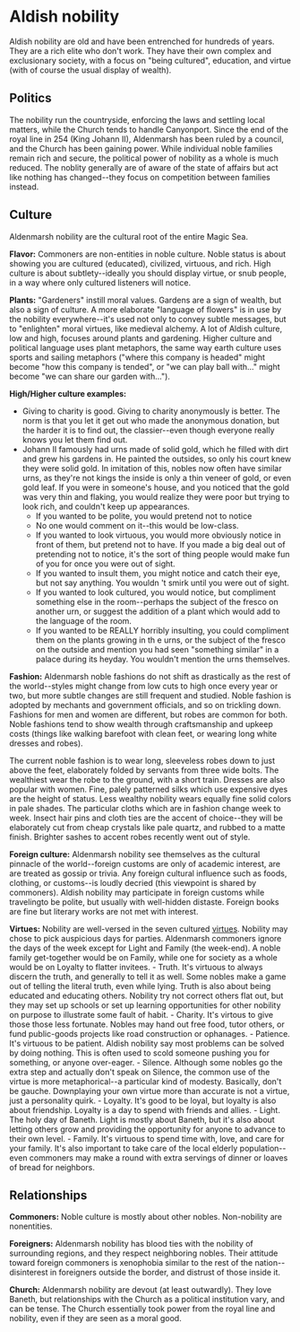 # Aldish nobility

Aldish nobility are old and have been entrenched for hundreds of years. They are a rich elite who don't work. They have their own complex and exclusionary society, with a focus on "being cultured", education, and virtue (with of course the usual display of wealth). 

## Politics

The nobility run the countryside, enforcing the laws and settling local matters, while the Church tends to handle Canyonport. Since the end of the royal line in 254 (King Johann II), Aldenmarsh has been ruled by a council, and the Church has been gaining power. While individual noble families remain rich and secure, the political power of nobility as a whole is much reduced. The noblity generally are of aware of the state of affairs but act like nothing has changed--they focus on competition between families instead.

## Culture

Aldenmarsh nobility are the cultural root of the entire Magic Sea.

**Flavor:** Commoners are non-entities in noble culture. Noble status is about showing you are cultured (educated), civilized, virtuous, and rich. High culture is about subtlety--ideally you should display virtue, or snub people, in a way where only cultured listeners will notice.

**Plants:** "Gardeners" instill moral values. Gardens are a sign of wealth, but also a sign of culture. A more elaborate "language of flowers" is in use by the nobility everywhere--it's used not only to convey subtle messages, but to "enlighten" moral virtues, like medieval alchemy. A lot of Aldish culture, low and high, focuses around plants and gardening. Higher culture and political language uses plant metaphors, the same way earth culture uses sports and sailing metaphors ("where this company is headed" might become "how this company is tended", or "we can play ball with..." might become "we can share our garden with...").

**High/Higher culture examples:**
- Giving to charity is good. Giving to charity anonymously is better. The norm is that you let it get out who made the anonymous donation, but the harder it is to find out, the classier--even though everyone really knows you let them find out.
- Johann II famously had urns made of solid gold, which he filled with dirt and grew his gardens in. He painted the outsides, so only his court knew they were solid gold. In imitation of this, nobles now often have similar urns, as they're not kings the inside is only a thin veneer of gold, or even gold leaf. If you were in someone's house, and you noticed that the gold was very thin and flaking, you would realize they were poor but trying to look rich, and couldn't keep up appearances.
    - If you wanted to be polite, you would pretend not to notice
    - No one would comment on it--this would be low-class.
    - If you wanted to look virtuous, you would more obviously notice in front of them, but pretend not to     have. If you made a big deal out of pretending not to notice, it's the sort of thing people would make fun of you for once you were out of sight.
    - If you wanted to insult them, you might notice and catch their eye, but not say anything. You wouldn    't smirk until you were out of sight.
    - If you wanted to look cultured, you would notice, but compliment something else in the room--perhaps     the subject of the fresco on another urn, or suggest the addition of a plant which would add to the language of the room.
    - If you wanted to be REALLY horribly insulting, you could compliment them on the plants growing in th    e urns, or the subject of the fresco on the outside and mention you had seen "something similar" in a palace during its heyday. You wouldn't mention the urns themselves.

**Fashion:** Aldenmarsh noble fashions do not shift as drastically as the rest of the world--styles might change from low cuts to high once every year or two, but more subtle changes are still frequent and studied. Noble fashion is adopted by mechants and government officials, and so on trickling down. Fashions for men and women are different, but robes are common for both. Noble fashions tend to show wealth through craftsmanship and upkeep costs (things like walking barefoot with clean feet, or wearing long white dresses and robes). 

The current noble fashion is to wear long, sleeveless robes down to just above the feet, elaborately folded by servants from three wide bolts. The wealthiest wear the robe to the ground, with a short train. Dresses are also popular with women. Fine, palely patterned silks which use expensive dyes are the height of status. Less wealthy nobility wears equally fine solid colors in pale shades. The particular cloths which are in fashion change week to week. Insect hair pins and cloth ties are the accent of choice--they will be elaborately cut from cheap crystals like pale quartz, and rubbed to a matte finish. Brighter sashes to accent robes recently went out of style.

**Foreign culture:** Aldenmarsh nobility see themselves as the cultural pinnacle of the world--foreign customs are only of academic interest, are are treated as gossip or trivia. Any foreign cultural influence such as foods, clothing, or customs--is loudly decried (this viewpoint is shared by commoners). Aldish nobility may participate in foreign customs while travelingto be polite, but usually with well-hidden distaste. Foreign books are fine but literary works are not met with interest.

**Virtues:** Nobility are well-versed in the seven cultured [virtues](days_of_week.md). Nobility may chose to pick auspicious days for parties. Aldenmarsh commoners ignore the days of the week except for Light and Family (the week-end). A noble family get-together would be on Family, while one for society as a whole would be on Loyalty to flatter invitees.
    - Truth. It's virtuous to always discern the truth, and generally to tell it as well. Some nobles make a game out of telling the literal truth, even while lying. Truth is also about being educated and educating others. Nobility try not correct others flat out, but they may set up schools or set up learning opportunities for other nobility on purpose to illustrate some fault of habit.
    - Charity. It's virtous to give those those less fortunate. Nobles may hand out free food, tutor others, or fund public-goods projects like road construction or ophanages.
    - Patience. It's virtuous to be patient. Aldish nobility say most problems can be solved by doing nothing. This is often used to scold someone pushing you for something, or anyone over-eager.
    - Silence. Although some nobles go the extra step and actually don't speak on Silence, the common use of the virtue is more metaphorical--a particular kind of modesty. Basically, don't be gauche. Downplaying your own virtue more than accurate is not a virtue, just a personality quirk.
    - Loyalty. It's good to be loyal, but loyalty is also about friendship. Loyalty is a day to spend with friends and allies.
    - Light. The holy day of Baneth. Light is mostly about Baneth, but it's also about letting others grow and providing the opportunity for anyone to advance to their own level.
    - Family. It's virtuous to spend time with, love, and care for your family. It's also important to take care of the local elderly population--even commoners may make a round with extra servings of dinner or loaves of bread for neighbors.


## Relationships

**Commoners:** Noble culture is mostly about other nobles. Non-nobility are nonentities. 

**Foreigners:** Aldenmarsh nobility has blood ties with the nobility of surrounding regions, and they respect neighboring nobles. Their attitude toward foreign commoners is xenophobia similar to the rest of the nation--disinterest in foreigners outside the border, and distrust of those inside it.

**Church:** Aldenmarsh nobility are devout (at least outwardly). They love Baneth, but relationships with the Church as a political institution vary, and can be tense. The Church essentially took power from the royal line and nobility, even if they are seen as a moral good.
